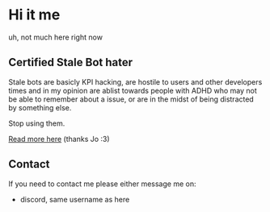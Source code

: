 # Hi it me

uh, not much here right now

## Certified Stale Bot hater

Stale bots are basicly KPI hacking, are hostile to users and other developers times and in my opinion are ablist towards people with ADHD who may not be able to remember about a issue, or are in the midst of being distracted by something else.

Stop using them.

[Read more here](https://nostalebots.xyz/) (thanks Jo :3)


## Contact

If you need to contact me please either message me on:
* discord, same username as here
